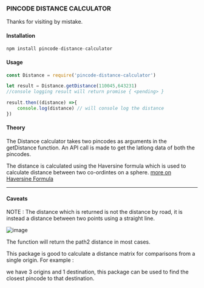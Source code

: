 ### PINCODE DISTANCE CALCULATOR

Thanks for visiting by mistake.

#### Installation

```js
npm install pincode-distance-calculator
```

#### Usage

```js
const Distance = require('pincode-distance-calculator')

let result = Distance.getDistance(110045,643231) 
//console logging result will return promise { <pending> }

result.then((distance) =>{
    console.log(distance) // will console log the distance
})
```

#### Theory

The Distance calculator takes two pincodes as arguments in the getDistance function.
An API call is made to get the latlong data of both the pincodes.

The distance is calculated using the Haversine formula which is used to calculate distance between two co-ordintes on a sphere.
[more on Haversine Formula](https://en.wikipedia.org/wiki/Haversine_formula)

<hr>


#### Caveats
NOTE : The distance which is returned is not the distance by road, it is instead a distance between two points using a straight line.

![image](https://qph.fs.quoracdn.net/main-qimg-f162f269d994dd060ef9e95cca7b294a)


The function will return the path2 distance in most cases.

This package is good to calculate a distance matrix for comparisons from a single origin.
For example : 

we have 3 origins and 1 destination, this package can be used to find the closest pincode to that destination.